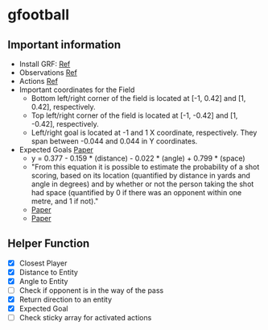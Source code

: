 # gfootball

## Important information

- Install GRF: [Ref](https://github.com/google-research/football#quick-start)
- Observations [Ref](https://github.com/google-research/football/blob/master/gfootball/doc/observation.md)
- Actions [Ref](https://github.com/Kaggle/kaggle-environments/blob/master/kaggle_environments/envs/football/helpers.py)
- Important coordinates for the Field
  - Bottom left/right corner of the field is located at [-1, 0.42] and [1, 0.42], respectively.
  - Top left/right corner of the field is located at [-1, -0.42] and [1, -0.42], respectively.
  - Left/right goal is located at -1 and 1 X coordinate, respectively. They span between -0.044 and 0.044 in Y coordinates.
- Expected Goals [Paper](https://www.researchgate.net/publication/240641737_Estimating_the_probability_of_a_shot_resulting_in_a_goal_The_effects_of_distance_angle_and_space)
  - y  =  0.377  -   0.159 * (distance)  -  0.022 * (angle)  +  0.799 * (space)
  - "From  this  equation  it  is  possible  to  estimate  the probability  of  a  shot  scoring, based  on  its  location  (quantified  by  distance  in  yards  and  angle  in  degrees)  and  by whether  or  not  the  person  taking  the  shot  had  space  (quantified  by  0  if  there  was  an opponent within  one  metre, and 1 if not)."
  - [Paper](https://cartilagefreecaptain.sbnation.com/2014/9/11/6131661/premier-league-projections-2014#methoderology)
  - [Paper](https://www.americansocceranalysis.com/home/2014/05/08/calculating-expected-goals-2-0)

## Helper Function

- [x] Closest Player
- [x] Distance to Entity
- [x] Angle to Entity
- [ ] Check if opponent is in the way of the pass
- [x] Return direction to an entity
- [x] Expected Goal
- [ ] Check sticky array for activated actions
